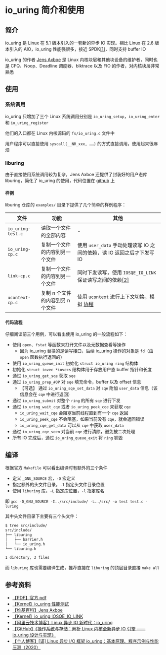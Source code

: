 # io_uring 简介和使用


## 简介

io_uring 是 Linux 在 5.1 版本引入的一套新的异步 IO 实现。相比 Linux 在 2.6 版本引入的 AIO，io_uring 性能强很多，接近 SPDK[[1]](https://lore.kernel.org/linux-block/20190116175003.17880-1-axboe@kernel.dk/)，同时支持 buffer IO

io_uring 的作者 [Jens Axboe](https://en.wikipedia.org/wiki/Jens_Axboe) 是 Linux 内核块层和其他块设备的维护者，同时也是 CFQ、Noop、Deadline 调度器、blktrace 以及 FIO 的作者，对内核块层非常熟悉

## 使用

### 系统调用

io_uring 只增加了三个 Linux 系统调用分别是 `io_uring_setup`，`io_uring_enter` 和 `io_uring_register`

他们的入口都在 Linux 内核源码的 `fs/io_uring.c` 文件中

用户程序可以直接使用 `syscall(__NR_xxx, ……)` 的方式直接调用，使用起来很麻烦

### liburing

由于直接使用系统调用较为复杂，Jens Axboe 还提供了封装好的用户态库 liburing，简化了 io_uring 的使用，代码位置在 [github](https://github.com/axboe/liburing) 上

#### 样例

liburing 仓库的 `examples/` 目录下提供了几个简单的样例程序：

| 文件              | 功能                             | 其他                                                                                                                                   |
| ----------------- | -------------------------------- | -------------------------------------------------------------------------------------------------------------------------------------- |
| `io_uring-test.c` | 读取一个文件的全部内容           | -                                                                                                                                      |
| `io_uring-cp.c`   | 复制一个文件的内容到另一个文件   | 使用 `user_data` 手动处理读写 IO 之间的依赖，读 IO 返回之后才下发写 IO                                                                 |
| `link-cp.c`       | 复制一个文件的内容到另一个文件   | 同时下发读写，使用 `IOSQE_IO_LINK` 保证读写之间的依赖[[2]](https://lore.kernel.org/linux-block/20190517214131.5925-1-axboe@kernel.dk/) |
| `ucontext-cp.c`   | 复制 n 个文件的内容到另 n 个文件 | 使用 `ucontext` 进行上下文切换，模拟 [协程](https://blog.csdn.net/qq910894904/article/details/41911175)                                 |

#### 代码流程

仔细阅读前三个用例，可以看出使用 io_uring 的一般流程如下：

- 使用 `open`、`fstat` 等函数来打开文件以及元数据查看等操作
  - 因为 io_uring 替换的是读写接口，后续 io_uring 操作的对象是 `fd`（由 `open` 函数执行返回的）
- 使用 `io_uring_queue_init` 初始化 `struct io_uring ring` 结构体
- 初始化 `struct iovec *iovecs` 结构体用于存放用户态 buffer 指针和长度
- 通过 `io_uring_get_sqe` 获取 `sqe`
- 通过 `io_uring_prep_#OP` 对 `sqe` 填充命令，buffer 以及 offset 信息
  - 【可选】 通过 `io_uring_sqe_set_data` 对 `sqe` 附加 `user_data` 信息（该信息会在 `cqe` 中进行返回）
- 通过 `io_uring_submit` 对整个 `ring` 的所有 `sqe` 进行下发
- 通过 `io_uring_wait_cqe` 或者 `io_uring_peek_cqe` 来获取 `cqe`
  - `io_uring_wait_cqe` 会阻塞当前线程直到有一个 `cqe` 返回
  - `io_uring_peek_cqe` 不会阻塞，如果当前没有 `cqe`，就会返回错误
  - `io_uring_cqe_get_data` 可以从 `cqe` 中获取 `user_data`
- 通过 `io_uring_cqe_seen` 对当前 `cqe` 进行清除，避免被二次处理
- 所有 IO 完成后，通过 `io_uring_queue_exit` 将 `ring` 销毁

## 编译

根据官方 `Makefile` 可以看出编译时有额外的三个条件

- 定义 `_GNU_SOURCE` 宏，`-D` 宏定义
- 指定额外的头文件目录，`-I` 指定头文件目录位置
- 使用 `liburing` 库，`-L` 指定库位置，`-l` 指定库名

即 `gcc -D_GNU_SOURCE -I../src/include/ -L../src/ -o test test.c -luring`

其中头文件目录下主要有三个头文件：

```bash
$ tree src/include/
src/include/
├── liburing
│   ├── barrier.h
│   └── io_uring.h
└── liburing.h

1 directory, 3 files
```

而 `liburing` 库也需要编译生成，推荐直接在 `liburing` 的顶层目录直接 `make all`

## 参考资料

- [【PDF】官方 pdf](io_uring.pdf)
- [【Kernel】io_uring 性能测试](https://lore.kernel.org/linux-block/20190116175003.17880-1-axboe@kernel.dk/)
- [【维基百科】Jens Axboe](https://en.wikipedia.org/wiki/Jens_Axboe)
- [【Kernel】io_uring IOSQE_IO_LINK](https://lore.kernel.org/linux-block/20190517214131.5925-1-axboe@kernel.dk/)
- [【阿里云技术博客】Linux 异步 IO 新时代：io_uring](https://kernel.taobao.org/2019/06/io_uring-a-new-linux-asynchronous-io-API/)
- [【GitHub】《操作系统与存储：解析 Linux 内核全新异步 IO 引擎 —— io_uring 设计与实现》](https://github.com/Linkerist/blog/issues/25)
- [【个人博客】[译] Linux 异步 I/O 框架 io_uring：基本原理、程序示例与性能压测（2020）](https://arthurchiao.art/blog/intro-to-io-uring-zh/)

